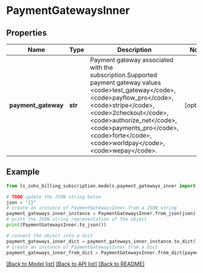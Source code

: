 # PaymentGatewaysInner


## Properties

Name | Type | Description | Notes
------------ | ------------- | ------------- | -------------
**payment_gateway** | **str** | Payment gateway associated with the subscription.Supported payment gateway values &lt;code&gt;test_gateway&lt;/code&gt;, &lt;code&gt;payflow_pro&lt;/code&gt;, &lt;code&gt;stripe&lt;/code&gt;, &lt;code&gt;2checkout&lt;/code&gt;, &lt;code&gt;authorize_net&lt;/code&gt;, &lt;code&gt;payments_pro&lt;/code&gt;, &lt;code&gt;forte&lt;/code&gt;, &lt;code&gt;worldpay&lt;/code&gt;, &lt;code&gt;wepay&lt;/code&gt;. | [optional] 

## Example

```python
from ls_zoho_billing_subscription.models.payment_gateways_inner import PaymentGatewaysInner

# TODO update the JSON string below
json = "{}"
# create an instance of PaymentGatewaysInner from a JSON string
payment_gateways_inner_instance = PaymentGatewaysInner.from_json(json)
# print the JSON string representation of the object
print(PaymentGatewaysInner.to_json())

# convert the object into a dict
payment_gateways_inner_dict = payment_gateways_inner_instance.to_dict()
# create an instance of PaymentGatewaysInner from a dict
payment_gateways_inner_from_dict = PaymentGatewaysInner.from_dict(payment_gateways_inner_dict)
```
[[Back to Model list]](../README.md#documentation-for-models) [[Back to API list]](../README.md#documentation-for-api-endpoints) [[Back to README]](../README.md)


